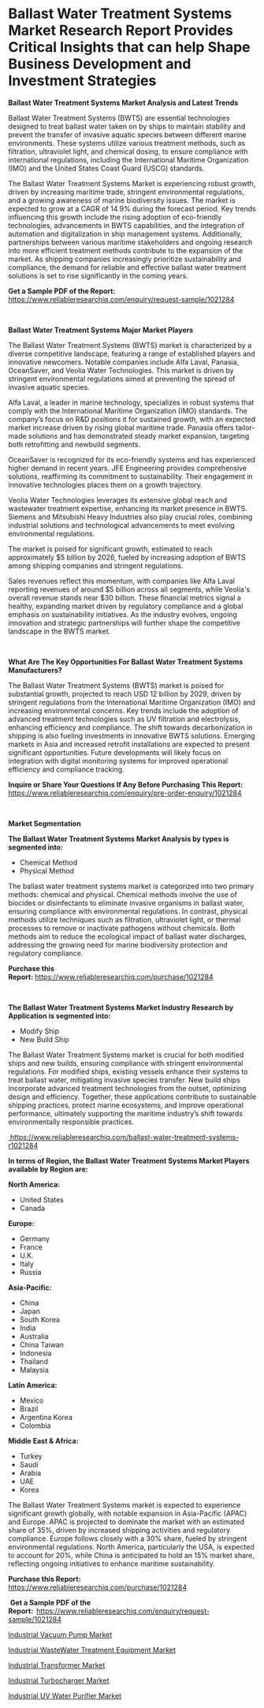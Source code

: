 <p><h1>Ballast Water Treatment Systems Market Research Report Provides Critical Insights that can help Shape Business Development and Investment Strategies</h1></p><p><strong>Ballast Water Treatment Systems Market Analysis and Latest Trends</strong></p>
<p><p>Ballast Water Treatment Systems (BWTS) are essential technologies designed to treat ballast water taken on by ships to maintain stability and prevent the transfer of invasive aquatic species between different marine environments. These systems utilize various treatment methods, such as filtration, ultraviolet light, and chemical dosing, to ensure compliance with international regulations, including the International Maritime Organization (IMO) and the United States Coast Guard (USCG) standards.</p><p>The Ballast Water Treatment Systems Market is experiencing robust growth, driven by increasing maritime trade, stringent environmental regulations, and a growing awareness of marine biodiversity issues. The market is expected to grow at a CAGR of 14.9% during the forecast period. Key trends influencing this growth include the rising adoption of eco-friendly technologies, advancements in BWTS capabilities, and the integration of automation and digitalization in ship management systems. Additionally, partnerships between various maritime stakeholders and ongoing research into more efficient treatment methods contribute to the expansion of the market. As shipping companies increasingly prioritize sustainability and compliance, the demand for reliable and effective ballast water treatment solutions is set to rise significantly in the coming years.</p></p>
<p><strong>Get a Sample PDF of the Report:&nbsp;</strong> <a href="https://www.reliableresearchiq.com/enquiry/request-sample/1021284?utm_campaign=1876&utm_medium=2&utm_source=Github&utm_content=ia&utm_term=10042025&utm_id=ballast-water-treatment-systems">https://www.reliableresearchiq.com/enquiry/request-sample/1021284</a></p>
<p>&nbsp;</p>
<p><strong>Ballast Water Treatment Systems Major Market Players</strong></p>
<p><p>The Ballast Water Treatment Systems (BWTS) market is characterized by a diverse competitive landscape, featuring a range of established players and innovative newcomers. Notable companies include Alfa Laval, Panasia, OceanSaver, and Veolia Water Technologies. This market is driven by stringent environmental regulations aimed at preventing the spread of invasive aquatic species.</p><p>Alfa Laval, a leader in marine technology, specializes in robust systems that comply with the International Maritime Organization (IMO) standards. The company’s focus on R&D positions it for sustained growth, with an expected market increase driven by rising global maritime trade. Panasia offers tailor-made solutions and has demonstrated steady market expansion, targeting both retrofitting and newbuild segments.</p><p>OceanSaver is recognized for its eco-friendly systems and has experienced higher demand in recent years. JFE Engineering provides comprehensive solutions, reaffirming its commitment to sustainability. Their engagement in innovative technologies places them on a growth trajectory.</p><p>Veolia Water Technologies leverages its extensive global reach and wastewater treatment expertise, enhancing its market presence in BWTS. Siemens and Mitsubishi Heavy Industries also play crucial roles, combining industrial solutions and technological advancements to meet evolving environmental regulations.</p><p>The market is poised for significant growth, estimated to reach approximately $5 billion by 2026, fueled by increasing adoption of BWTS among shipping companies and stringent regulations.</p><p>Sales revenues reflect this momentum, with companies like Alfa Laval reporting revenues of around $5 billion across all segments, while Veolia's overall revenue stands near $30 billion. These financial metrics signal a healthy, expanding market driven by regulatory compliance and a global emphasis on sustainability initiatives. As the industry evolves, ongoing innovation and strategic partnerships will further shape the competitive landscape in the BWTS market.</p></p>
<p>&nbsp;</p>
<p><strong>What Are The Key Opportunities For Ballast Water Treatment Systems Manufacturers?</strong></p>
<p><p>The Ballast Water Treatment Systems (BWTS) market is poised for substantial growth, projected to reach USD 12 billion by 2029, driven by stringent regulations from the International Maritime Organization (IMO) and increasing environmental concerns. Key trends include the adoption of advanced treatment technologies such as UV filtration and electrolysis, enhancing efficiency and compliance. The shift towards decarbonization in shipping is also fueling investments in innovative BWTS solutions. Emerging markets in Asia and increased retrofit installations are expected to present significant opportunities. Future developments will likely focus on integration with digital monitoring systems for improved operational efficiency and compliance tracking.</p></p>
<p><strong>Inquire or Share Your Questions If Any Before Purchasing This Report:</strong> <a href="https://www.reliableresearchiq.com/enquiry/pre-order-enquiry/1021284?utm_campaign=1876&utm_medium=2&utm_source=Github&utm_content=ia&utm_term=10042025&utm_id=ballast-water-treatment-systems">https://www.reliableresearchiq.com/enquiry/pre-order-enquiry/1021284</a></p>
<p>&nbsp;</p>
<p><strong>Market Segmentation</strong></p>
<p><strong>The Ballast Water Treatment Systems Market Analysis by types is segmented into:</strong></p>
<p><ul><li>Chemical Method</li><li>Physical Method</li></ul></p>
<p><p>The ballast water treatment systems market is categorized into two primary methods: chemical and physical. Chemical methods involve the use of biocides or disinfectants to eliminate invasive organisms in ballast water, ensuring compliance with environmental regulations. In contrast, physical methods utilize techniques such as filtration, ultraviolet light, or thermal processes to remove or inactivate pathogens without chemicals. Both methods aim to reduce the ecological impact of ballast water discharges, addressing the growing need for marine biodiversity protection and regulatory compliance.</p></p>
<p><strong>Purchase this Report:&nbsp;</strong><a href="https://www.reliableresearchiq.com/purchase/1021284?utm_campaign=1876&utm_medium=2&utm_source=Github&utm_content=ia&utm_term=10042025&utm_id=ballast-water-treatment-systems">https://www.reliableresearchiq.com/purchase/1021284</a></p>
<p>&nbsp;</p>
<p><strong>The Ballast Water Treatment Systems Market Industry Research by Application is segmented into:</strong></p>
<p><ul><li>Modify Ship</li><li>New Build Ship</li></ul></p>
<p><p>The Ballast Water Treatment Systems market is crucial for both modified ships and new builds, ensuring compliance with stringent environmental regulations. For modified ships, existing vessels enhance their systems to treat ballast water, mitigating invasive species transfer. New build ships incorporate advanced treatment technologies from the outset, optimizing design and efficiency. Together, these applications contribute to sustainable shipping practices, protect marine ecosystems, and improve operational performance, ultimately supporting the maritime industry’s shift towards environmentally responsible practices.</p></p>
<p><a href="https://www.reliableresearchiq.com/ballast-water-treatment-systems-r1021284?utm_campaign=1876&utm_medium=2&utm_source=Github&utm_content=ia&utm_term=10042025&utm_id=ballast-water-treatment-systems">&nbsp;https://www.reliableresearchiq.com/ballast-water-treatment-systems-r1021284</a></p>
<p><strong>In terms of Region, the Ballast Water Treatment Systems Market Players available by Region are:</strong></p>
<p>
    <p> <strong> North America: </strong>
        <ul>
            <li>United States</li>
            <li>Canada</li>
        </ul>
        </p> 
    <p> <strong> Europe: </strong>
        <ul>
            <li>Germany</li>
            <li>France</li>
            <li>U.K.</li>
            <li>Italy</li>
            <li>Russia</li>
        </ul>
        </p> 
    <p> <strong> Asia-Pacific: </strong>
        <ul>
            <li>China</li>
            <li>Japan</li>
            <li>South Korea</li>
            <li>India</li>
            <li>Australia</li>
            <li>China Taiwan</li>
            <li>Indonesia</li>
            <li>Thailand</li>
            <li>Malaysia</li>
        </ul>
        </p> 
    <p> <strong> Latin America: </strong>
        <ul>
            <li>Mexico</li>
            <li>Brazil</li>
            <li>Argentina Korea</li>
            <li>Colombia</li>
        </ul>
        </p> 
    <p> <strong> Middle East & Africa: </strong>
        <ul>
            <li>Turkey</li>
            <li>Saudi</li>
            <li>Arabia</li>
            <li>UAE</li>
            <li>Korea</li>
        </ul>
    </p>
    </p>
<p><p>The Ballast Water Treatment Systems market is expected to experience significant growth globally, with notable expansion in Asia-Pacific (APAC) and Europe. APAC is projected to dominate the market with an estimated share of 35%, driven by increased shipping activities and regulatory compliance. Europe follows closely with a 30% share, fueled by stringent environmental regulations. North America, particularly the USA, is expected to account for 20%, while China is anticipated to hold an 15% market share, reflecting ongoing initiatives to enhance maritime sustainability.</p></p>
<p><strong>Purchase this Report: </strong><a href="https://www.reliableresearchiq.com/purchase/1021284?utm_campaign=1876&utm_medium=2&utm_source=Github&utm_content=ia&utm_term=10042025&utm_id=ballast-water-treatment-systems">https://www.reliableresearchiq.com/purchase/1021284</a></p>
<p>&nbsp;<strong>Get a Sample PDF of the Report:&nbsp;&nbsp;</strong><a href="https://www.reliableresearchiq.com/enquiry/request-sample/1021284?utm_campaign=1876&utm_medium=2&utm_source=Github&utm_content=ia&utm_term=10042025&utm_id=ballast-water-treatment-systems">https://www.reliableresearchiq.com/enquiry/request-sample/1021284</a></p>
<p><strong></strong></p>
<p><p><a href="https://github.com/sherikacas30/Market-Research-Report-List-1/blob/main/industrial-vacuum-pump-market.md?utm_campaign=1876&utm_medium=2&utm_source=Github&utm_content=ia&utm_term=10042025&utm_id=ballast-water-treatment-systems">Industrial Vacuum Pump Market</a></p><p><a href="https://github.com/oliveroste6/Market-Research-Report-List-1/blob/main/industrial-wastewater-treatment-equipment-market.md?utm_campaign=1876&utm_medium=2&utm_source=Github&utm_content=ia&utm_term=10042025&utm_id=ballast-water-treatment-systems">Industrial WasteWater Treatment Equipment Market</a></p><p><a href="https://github.com/angelajermaine/Market-Research-Report-List-6/blob/main/industrial-transformer-market.md?utm_campaign=1876&utm_medium=2&utm_source=Github&utm_content=ia&utm_term=10042025&utm_id=ballast-water-treatment-systems">Industrial Transformer Market</a></p><p><a href="https://github.com/NargisHussain432/Market-Research-Report-List-2/blob/main/industrial-turbocharger-market.md?utm_campaign=1876&utm_medium=2&utm_source=Github&utm_content=ia&utm_term=10042025&utm_id=ballast-water-treatment-systems">Industrial Turbocharger Market</a></p><p><a href="https://github.com/FahadAhmed223/Market-Research-Report-List-2/blob/main/industrial-uv-water-purifier-market.md?utm_campaign=1876&utm_medium=2&utm_source=Github&utm_content=ia&utm_term=10042025&utm_id=ballast-water-treatment-systems">Industrial UV Water Purifier Market</a></p></p>